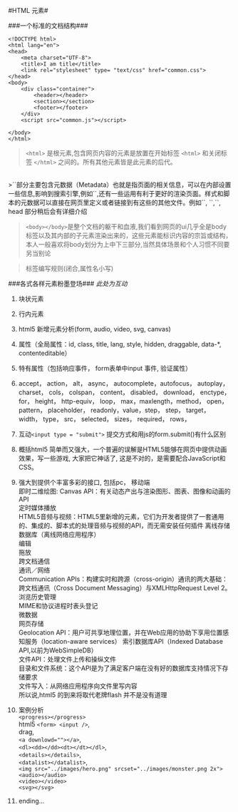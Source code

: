 #HTML 元素#

###一个标准的文档结构###

    <!DOCTYPE html>
    <html lang="en">
    <head>
        <meta charset="UTF-8">
        <title>I am title</title>
        <link rel="stylesheet" type= "text/css" href="common.css">
    </head>
    <body>
        <div class="container">
            <header></header>
            <section></section>
            <footer></footer>
        </div>
        <script src="common.js"></script>
        
    </body>
    </html>
    
>`<html>` 是根元素,包含网页内容的元素是放置在开始标签 `<html>` 和关闭标签 `</html>` 之间的。所有其他元素皆是此元素的后代。   

<br />
>`<head></head>`部分主要包含元数据（Metadata）也就是指页面的相关信息，可以在内部设置一些信息,影响到搜索引擎,例如`<meta name="robots" contect= "all|none|index|noindex|follow|nofollow">`,还有一些运用有利于更好的渲染页面。样式和脚本的元数据可以直接在网页里定义或者链接到有这些的其他文件。例如`<style></style>`, `<script></script>`,`<link />`, head 部分稍后会有详细介绍

<br />

>`<body></body>`是整个文档的躯干和血液,我们看到网页的ui几乎全是body标签以及其内部的子元素渲染出来的，这些元素能标识内容的宗旨或结构，
本人一般喜欢将body划分为上中下三部分,当然具体场景和个人习惯不同要另当别论

>标签编写规则(闭合,属性名小写)

###各式各样元素粉墨登场###
_此处为互动_

1.  块状元素
2.  行内元素
3.  html5 新增元素分析(form, audio, video, svg, canvas)
4.  属性（全局属性：id, class, title, lang, style,  hidden, draggable, data-*, contenteditable）
5.  特有属性（包括响应事件， form表单中input 事件, 验证属性）
6.  accept， action， alt， async， autocomplete，autofocus， autoplay， charset， cols， colspan， content，
disabled， download， enctype， for， height， http-equiv， loop， max，maxlength，method， open， pattern， placeholder， readonly，value，step，
step， target， width， type， src， selected， sizes， required， rows，
7.  互动`<input type = "submit">` 提交方式和用js的form.submit()有什么区别
8.  概括html5 简单而又强大，一个普遍的误解是HTML5能够在网页中提供动画效果，写一些游戏, 大家把它神话了, 这是不对的，是需要配合JavaScript和CSS。
9. 强大到提供个丰富多彩的接口, 包括pc， 移动端<br />
即时二维绘图: Canvas API：有关动态产出与渲染图形、图表、图像和动画的API<br/>
定时媒体播放<br />
HTML5音频与视频：HTML5里新增的元素，它们为开发者提供了一套通用的、集成的、脚本式的处理音频与视频的API，而无需安装任何插件
离线存储数据库（离线网络应用程序）<br />
编辑<br />
拖放<br />
跨文档通信<br />
通讯／网络<br />
Communication APIs：构建实时和跨源（cross-origin）通讯的两大基础： 跨文档通讯（Cross Document Messaging）与XMLHttpRequest Level 2。<br />
浏览历史管理<br />
MIME和协议进程时表头登记<br />
微数据<br />
网页存储<br />
Geolocation API：用户可共享地理位置，并在Web应用的协助下享用位置感知服务（location-aware services）
索引数据库API（Indexed Database API,以前为WebSimpleDB）<br />
文件API：处理文件上传和操纵文件<br />
目录和文件系统：这个API是为了满足客户端在没有好的数据库支持情况下存储要求<br />
文件写入：从网络应用程序向文件里写内容<br />
所以说,html5 的到来将取代老牌flash 并不是没有道理

10. 案例分析<br />
`<progress></progress>`<br /> 
html5 `<form> <input />`, <br />
drag, <br />
`<a downlowd=""></a>`,<br />
 `<dl><dd></dd><dt></dt></dl>`,<br />
`<details></details>`,<br />
`<datalist></datalist>`,<br />
`<img src="../images/hero.png" srcset="../images/monster.png 2x">`<br />
`<audio></audio>`<br />
`<video></video>`<br />
`<svg></svg>`<br />

11. ending...